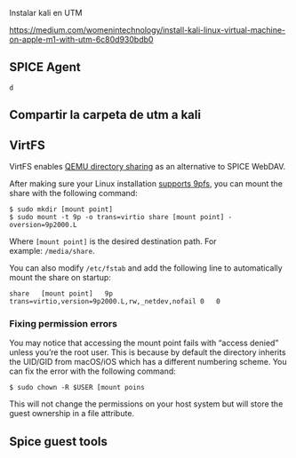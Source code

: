 Instalar kali en UTM

https://medium.com/womenintechnology/install-kali-linux-virtual-machine-on-apple-m1-with-utm-6c80d930bdb0

## SPICE Agent


```
d
```


## Compartir la carpeta de utm a kali


## VirtFS

VirtFS enables [QEMU directory sharing](https://docs.getutm.app/settings-qemu/sharing/#virtfs) as an alternative to SPICE WebDAV.

After making sure your Linux installation [supports 9pfs](https://docs.getutm.app/guest-support/linux/#drivers), you can mount the share with the following command:

```
$ sudo mkdir [mount point]
$ sudo mount -t 9p -o trans=virtio share [mount point] -oversion=9p2000.L
```

Where `[mount point]` is the desired destination path. For example: `/media/share`.

You can also modify `/etc/fstab` and add the following line to automatically mount the share on startup:

```
share	[mount point]	9p	trans=virtio,version=9p2000.L,rw,_netdev,nofail	0	0
```

### [](https://docs.getutm.app/guest-support/linux/#fixing-permission-errors)Fixing permission errors

You may notice that accessing the mount point fails with “access denied” unless you’re the root user. This is because by default the directory inherits the UID/GID from macOS/iOS which has a different numbering scheme. You can fix the error with the following command:

```
$ sudo chown -R $USER [mount poins
```

This will not change the permissions on your host system but will store the guest ownership in a file attribute.

## Spice guest tools

